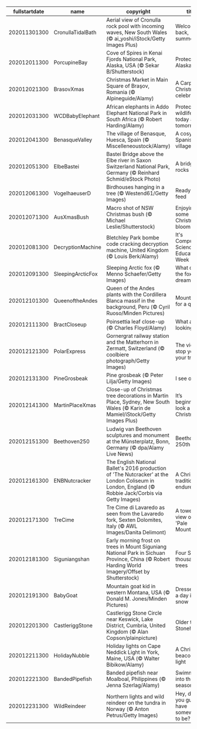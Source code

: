 |fullstartdate|name|copyright|title|image|
|--|--|--|--|--|
202011301300|CronullaTidalBath|Aerial view of Cronulla rock pool with incoming waves, New South Wales (© ai_yoshi/iStock/Getty Images Plus)|Welcome back, summer|![](/en-AU/2020/12/202011301300CronullaTidalBath.jpg)|
202012011300|PorcupineBay|Cove of Spires in Kenai Fjords National Park, Alaska, USA (© Sekar B/Shutterstock)|Protecting Alaska|![](/en-AU/2020/12/202012011300PorcupineBay.jpg)|
202012021300|BrasovXmas|Christmas Market in Main Square of Braşov, Romania (© Alpineguide/Alamy)|A Carpathian Christmas celebration|![](/en-AU/2020/12/202012021300BrasovXmas.jpg)|
202012031300|WCDBabyElephant|African elephants in Addo Elephant National Park in South Africa (© Robert Harding/Alamy)|Protecting wildlife today and tomorrow|![](/en-AU/2020/12/202012031300WCDBabyElephant.jpg)|
202012041300|BenasqueValley|The village of Benasque, Huesca, Spain (© Miscelleneoustock/Alamy)|A cosy Spanish village|![](/en-AU/2020/12/202012041300BenasqueValley.jpg)|
202012051300|ElbeBastei|Bastei Bridge above the Elbe river in Saxon Switzerland National Park, Germany (© Reinhard Schmid/eStock Photo)|A bridge that rocks|![](/en-AU/2020/12/202012051300ElbeBastei.jpg)|
202012061300|VogelhaeuserD|Birdhouses hanging in a tree (© Westend61/Getty Images)|Ready to feed|![](/en-AU/2020/12/202012061300VogelhaeuserD.jpg)|
202012071300|AusXmasBush|Macro shot of NSW Christmas bush (© Michael Leslie/Shutterstock)|Enjoying some Christmas blooms|![](/en-AU/2020/12/202012071300AusXmasBush.jpg)|
202012081300|DecryptionMachine|Bletchley Park bombe code cracking decryption machine, United Kingdom (© Louis Berk/Alamy)|It's Computer Science Education Week|![](/en-AU/2020/12/202012081300DecryptionMachine.jpg)|
202012091300|SleepingArcticFox|Sleeping Arctic fox (© Menno Schaefer/Getty Images)|What does the fox dream?|![](/en-AU/2020/12/202012091300SleepingArcticFox.jpg)|
202012101300|QueenoftheAndes|Queen of the Andes plants with the Cordillera Blanca massif in the background, Peru (© Cyril Ruoso/Minden Pictures)|Mountains fit for a queen|![](/en-AU/2020/12/202012101300QueenoftheAndes.jpg)|
202012111300|BractCloseup|Poinsettia leaf close-up (© Charles Floyd/Alamy)|What are we looking at?|![](/en-AU/2020/12/202012111300BractCloseup.jpg)|
202012121300|PolarExpress|Gornergrat railway station and the Matterhorn in Zermatt, Switzerland (© coolbiere photograph/Getty Images)|The view will stop you in your tracks|![](/en-AU/2020/12/202012121300PolarExpress.jpg)|
202012131300|PineGrosbeak|Pine grosbeak (© Peter Lilja/Getty Images)|I see one!|![](/en-AU/2020/12/202012131300PineGrosbeak.jpg)|
202012141300|MartinPlaceXmas|Close-up of Christmas tree decorations in Martin Place, Sydney, New South Wales (© Karin de Mamiel/iStock/Getty Images Plus)|It’s beginning to look a lot like Christmas|![](/en-AU/2020/12/202012141300MartinPlaceXmas.jpg)|
202012151300|Beethoven250|Ludwig van Beethoven sculptures and monument at the Münsterplatz, Bonn, Germany (© dpa/Alamy Live News)|Beethoven's 250th|![](/en-AU/2020/12/202012151300Beethoven250.jpg)|
202012161300|ENBNutcracker|The English National Ballet's 2016 production of 'The Nutcracker' at the London Coliseum in London, England (© Robbie Jack/Corbis via Getty Images)|A Christmas tradition endures|![](/en-AU/2020/12/202012161300ENBNutcracker.jpg)|
202012171300|TreCime|Tre Cime di Lavaredo as seen from the Lavaredo fork, Sexten Dolomites, Italy (© AWL Images/Danita Delimont)|A towering view of the 'Pale Mountains'|![](/en-AU/2020/12/202012171300TreCime.jpg)|
202012181300|Siguniangshan|Early morning frost on trees in Mount Siguniang National Park in Sichuan Province, China (© Robert Harding World Imagery/Offset by Shutterstock)|Four Sisters, thousands of trees|![](/en-AU/2020/12/202012181300Siguniangshan.jpg)|
202012191300|BabyGoat|Mountain goat kid in western Montana, USA (© Donald M. Jones/Minden Pictures)|Dressed for a day in the snow|![](/en-AU/2020/12/202012191300BabyGoat.jpg)|
202012201300|CastleriggStone|Castlerigg Stone Circle near Keswick, Lake District, Cumbria, United Kingdom (© Alan Copson/plainpicture)|Older than Stonehenge?|![](/en-AU/2020/12/202012201300CastleriggStone.jpg)|
202012211300|HolidayNubble|Holiday lights on Cape Neddick Light in York, Maine, USA (© Walter Bibikow/Alamy)|A Christmas beacon of light|![](/en-AU/2020/12/202012211300HolidayNubble.jpg)|
202012221300|BandedPipefish|Banded pipefish near Moalboal, Philippines (© Jenna Szerlag/Alamy)|Swimming into the season|![](/en-AU/2020/12/202012221300BandedPipefish.jpg)|
202012231300|WildReindeer|Northern lights and wild reindeer on the tundra in Norway (© Anton Petrus/Getty Images)|Hey, don't you guys have somewhere to be?|![](/en-AU/2020/12/202012231300WildReindeer.jpg)|
